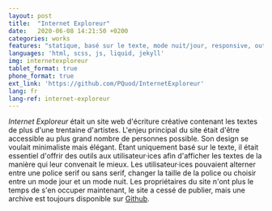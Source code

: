 ```yaml
---
layout: post
title:  "Internet Exploreur"
date:   2020-06-08 14:21:50 +0200
categories: works
features: "statique, basé sur le texte, mode nuit/jour, responsive, outils d'accessibilité"
languages: 'html, scss, js, liquid, jekyll'
img: internetexploreur
tablet_format: true
phone_format: true
ext_link: 'https://github.com/PQuod/InternetExploreur'
lang: fr
lang-ref: internet-exploreur
---
```

*Internet Exploreur* était un site web d'écriture créative contenant les textes de plus d'une trentaine d'artistes. L'enjeu principal du site était d'être accessible au plus grand nombre de personnes possible. Son design se voulait minimaliste mais élégant. Étant uniquement basé sur le texte, il était essentiel d'offrir des outils aux utilisateur&middot;ices afin d'afficher les textes de la manière qui leur convenait le mieux. Les utilisateur&middot;ices pouvaient alterner entre une police serif ou sans serif, changer la taille de la police ou choisir entre un mode jour et un mode nuit. Les propriétaires du site n'ont plus le temps de s'en occuper maintenant, le site a cessé de publier, mais une archive est toujours disponible sur [Github](https://github.com/PQuod/InternetExploreur).
